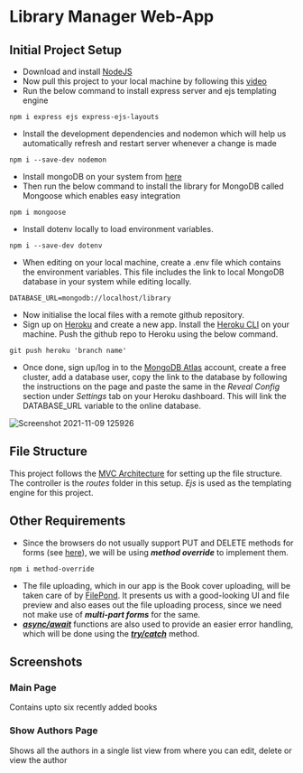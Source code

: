 # Library Manager Web-App
## Initial Project Setup
- Download and install [NodeJS](https://nodejs.org/en/)
- Now pull this project to your local machine by following this [video](https://www.youtube.com/watch?v=_ynMa2XlRgk)
- Run the below command to install express server and ejs templating engine
```
npm i express ejs express-ejs-layouts
```
- Install the development dependencies and nodemon which will help us automatically refresh and restart server whenever a change is made
```
npm i --save-dev nodemon
```
- Install mongoDB on your system from [here](https://www.mongodb.com/try/download/community)
- Then run the below command to install the library for MongoDB called Mongoose which enables easy integration
```
npm i mongoose
```
- Install dotenv locally to load environment variables.
```
npm i --save-dev dotenv
```
- When editing on your local machine, create a .env file which contains the environment variables. This file includes the link to local MongoDB database in your system while editing locally.
```
DATABASE_URL=mongodb://localhost/library
```
- Now initialise the local files with a remote github repository.
- Sign up on [Heroku](https://www.heroku.com/) and create a new app. Install the [Heroku CLI](https://devcenter.heroku.com/articles/heroku-cli) on your machine. Push the github repo to Heroku using the below command. 
```
git push heroku 'branch name'
```
- Once done, sign up/log in to the [MongoDB Atlas](https://www.googleadservices.com/pagead/aclk?sa=L&ai=DChcSEwj419D03or0AhWaCysKHW4qCoMYABABGgJzZg&ae=2&ohost=www.google.com&cid=CAESQOD20gNkANFo1tvfEs0Uy-c4QSFN2lOkc1jSvS7n6VxMOcyB--dMtyml9VVwKM1GLmv09D2DUEIkQUa9WAK1KQY&sig=AOD64_2RXazC1BkFCGjvMuV2UAAODZzgzA&q&adurl&ved=2ahUKEwj6x8n03or0AhXExjgGHbQEDroQ0Qx6BAgCEAE) account, create a free cluster, add a database user, copy the link to the database by following the instructions on the page and paste the same in the *Reveal Config* section under *Settings* tab on your Heroku dashboard. This will link the DATABASE_URL variable to the online database.

![Screenshot 2021-11-09 125926](https://user-images.githubusercontent.com/58143437/140881106-434c70b2-5ba2-462c-bd67-73a1496864bc.png)

## File Structure
This project follows the [MVC Architecture](https://towardsdatascience.com/everything-you-need-to-know-about-mvc-architecture-3c827930b4c1) for setting up the file structure. The controller is the *routes* folder in this setup. *Ejs* is used as the templating engine for this project.

## Other Requirements
- Since the browsers do not usually support PUT and DELETE methods for forms (see [here](http://www.packetizer.com/ws/rest.html)), we will be using ***method override*** to implement them. 
```
npm i method-override
```
- The file uploading, which in our app is the Book cover uploading, will be taken care of by [FilePond](https://pqina.nl/filepond/). It presents us with a good-looking UI and file preview and also eases out the file uploading process, since we need not make use of ***multi-part forms*** for the same.
- [***async/await***](https://javascript.info/async-await) functions are also used to provide an easier error handling, which will be done using the [***try/catch***](https://www.w3schools.com/java/java_try_catch.asp) method. 

## Screenshots
### Main Page
Contains upto six recently added books

### Show Authors Page
Shows all the authors in a single list view from where you can edit, delete or view the author
